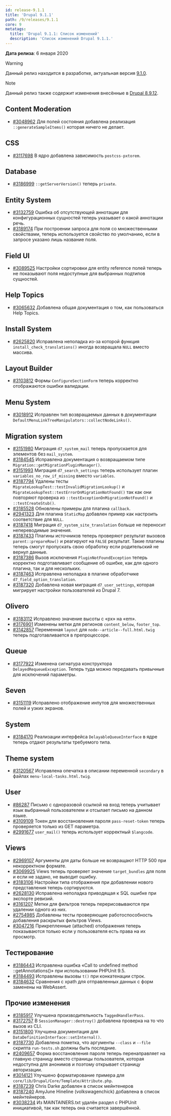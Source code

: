 ```yaml
---
id: release-9.1.1
title: 'Drupal 9.1.1'
path: /9/releases/9.1.1
core: 9
metatags:
  title: 'Drupal 9.1.1: Список изменений'
  description: 'Список изменений Drupal 9.1.1.'
---
```


**Дата релиза**: 6 января 2020

> [!WARNING]
> Данный релиз находится в разработке, актуальная версия [9.1.0](release-9.1.0.md).

> [!NOTE]
> Данный релиз также содержит изменения внесённые в [Drupal 8.9.12](../../8/releases/release-8.9.12.md).

## Content Moderation

- [#3048962](https://www.drupal.org/project/drupal/issues/3048962) Для полей состояния добавлена реализация `::generateSampleItems()` которая ничего не делает.

## CSS

- [#3117698](https://www.drupal.org/project/drupal/issues/3117698) В ядро добавлена зависимость `postcss-pxtorem`.

## Database

- [#3186999](https://www.drupal.org/project/drupal/issues/3186999) `::getServerVersion()` теперь `private`.

## Entity System

- [#3132759](https://www.drupal.org/project/drupal/issues/3132759) Ошибка об отсутствующей аннотации для конфигурационных сущностей теперь указывает о какой аннотации речь.
- [#3189174](https://www.drupal.org/project/drupal/issues/3189174) При построении запроса для поля со множественными свойствами, теперь используется свойство по умолчанию, если в запросе указано лишь название поля.

## Field UI

- [#3089525](https://www.drupal.org/project/drupal/issues/3089525) Настройки сортировки для entity reference полей теперь не показывают поля недоступные для выбранных подтипов сущностей.

## Help Topics

- [#3065632](https://www.drupal.org/project/drupal/issues/3065632) Добавлена общая документация о том, как пользоваться Help Topics.

## Install System

- [#2625820](https://www.drupal.org/project/drupal/issues/2625820) Исправлена неполадка из-за которой функция `install_check_translations()` иногда возвращала `NULL` вместо массива.

## Layout Builder

- [#3103812](https://www.drupal.org/project/drupal/issues/3103812) Формы `ConfigureSectionForm` теперь корректно отображаются ошибки валидации.

## Menu System

- [#3018912](https://www.drupal.org/project/drupal/issues/3018912) Исправлен тип возвращаемых данных в документации `DefaultMenuLinkTreeManipulators::collectNodeLinks()`.

## Migration system

- [#3151980](https://www.drupal.org/project/drupal/issues/3151980) Миграция `d7_system_mail` теперь пропускается для элементов без `mail_system`.
- [#3184545](https://www.drupal.org/project/drupal/issues/3184545) Исправлена документация о возвращаемом типе `Migration::getMigrationPluginManager()`.
- [#3151993](https://www.drupal.org/project/drupal/issues/3151993) Миграция `d7_search_settings` теперь использует плагин `variables_no_row_if_missing` вместо `variables`.
- [#3187794](https://www.drupal.org/project/drupal/issues/3187794) Удалены тесты `MigrateLookupTest::testInvalidMigrationLookup()` и `MigrateLookupTest::testErrorOnMigrationNotFound()` так как они повторяют проверка из `::testExceptionOnMigrationNotFound()` и `::testCreateStub()`.
- [#3185528](https://www.drupal.org/project/drupal/issues/3185528) Обновлены примеры для плагина `callback`.
- [#2941323](https://www.drupal.org/project/drupal/issues/2941323) Для плагина `StaticMap` добавлен пример как настроить соответствие для `NULL`.
- [#3187418](https://www.drupal.org/project/drupal/issues/3187418) Миграция `d7_system_site_translation` больше не переносит непереводимые значения.
- [#3187433](https://www.drupal.org/project/drupal/issues/3187433) Плагины источников теперь проверяют результат вызовов `parent::prepareRow()` и реагируют на `FALSE` результат. Такие плагины теперь смогут пропускать свою обработку если родительский не вернул данные.
- [#3187386](https://www.drupal.org/project/drupal/issues/3187386) Вызов исключения `PluginNotFoundException` теперь корректно подготавливает сообщение об ошибке, как для одного плагина, так и для нескольких.
- [#3187463](https://www.drupal.org/project/drupal/issues/3187463) Исправлена неполадка в плагине обработчике `d7_field_option_translation`.
- [#3187320](https://www.drupal.org/project/drupal/issues/3187320) Добавлена новая миграция `d7_user_settings`, которая мигрирует настройки пользователей из Drupal 7.

## Olivero

- [#3183112](https://www.drupal.org/project/drupal/issues/3183112) Исправлено значение высоты с «px» на «em».
- [#3176901](https://www.drupal.org/project/drupal/issues/3176901) Изменены метки для регионов `content_below`, `footer_top`.
- [#3142857](https://www.drupal.org/project/drupal/issues/3142857) Переменная `layout` для `node--article--full.html.twig` теперь подготавливается в препроцессоре.

## Queue

- [#3177922](https://www.drupal.org/project/drupal/issues/3177922) Изменена сигнатура конструктора `DelayedRequeueException`. Теперь туда можно передавать привычные для исключений параметры.

## Seven

- [#3151119](https://www.drupal.org/project/drupal/issues/3151119) Исправлено отображение инпутов для множественных полей и узких экранов.

## System

- [#3184170](https://www.drupal.org/project/drupal/issues/3184170) Реализации интерфейса `DelayableQueueInterface` в ядре теперь отдают результаты требуемого типа.

## Theme system

- [#3120567](https://www.drupal.org/project/drupal/issues/3120567) Исправлена опечатка в описании переменной `secondary` в файлах `menu-local-tasks.html.twig`.

## User

- [#86287](https://www.drupal.org/project/drupal/issues/86287) Письмо с одноразовой ссылкой на вход теперь учитывает язык выбранный пользователем и отсылает письмо на данном языке.
- [#3109109](https://www.drupal.org/project/drupal/issues/3109109) Токен для восстановления пароля `pass-reset-token` теперь проверяется только из GET параметра.
- [#2991677](https://www.drupal.org/project/drupal/issues/2991677) `user_mail()` теперь использует корректный `$langcode`.

## Views

- [#2969107](https://www.drupal.org/project/drupal/issues/2969107) Аргументы для даты больше не возвращают HTTP 500 при некорректном формате.
- [#3069925](https://www.drupal.org/project/drupal/issues/3069925) Views теперь проверяет значение `target_bundles` для поля и если не задано, не выводит ошибку.
- [#3183106](https://www.drupal.org/project/drupal/issues/3183106) Настройки типа отображения при добавлении нового представления теперь сортируются.
- [#2628130](https://www.drupal.org/project/drupal/issues/2628130) Исправлена неполадка приводящая к SQL ошибке при экспорте ревизий.
- [#3161207](https://www.drupal.org/project/drupal/issues/3161207) Метки для фильтров теперь перерисовываются при удалении одного из них.
- [#2754985](https://www.drupal.org/project/drupal/issues/2754985) Добавлены тесты проверяющие работоспособность добавления раскрытых фильтров Views.
- [#3047216](https://www.drupal.org/project/drupal/issues/3047216) Прикрепленные (attached) отображения теперь показываются только если у пользователя есть права на их просмотр.

## Тестирование

- [#3186443](https://www.drupal.org/project/drupal/issues/3186443) Исправлена ошибка «Call to undefined method ::getAnnotations()» при использовании PHPUnit 9.5.
- [#3184493](https://www.drupal.org/project/drupal/issues/3184493) Исправлены вызовы `t()` при конкатенации строк.
- [#3184632](https://www.drupal.org/project/drupal/issues/3184632) Сравнения с xpath для отправленных данных с форм заменены на WebAssert.

## Прочие изменения

- [#3185917](https://www.drupal.org/project/drupal/issues/3185917) Улучшена производительность `TaggedHandlerPass`.
- [#3172757](https://www.drupal.org/project/drupal/issues/3172757) В `SessionManager::destroy()` добавлена проверка на то что вызов из CLI.
- [#3151800](https://www.drupal.org/project/drupal/issues/3151800) Улучшена документация для `DataDefinitionInterface::setInternal()`.
- [#3187730](https://www.drupal.org/project/drupal/issues/3187730) Добавлена пометка, что аргументы `--class` и `--file` скрипта `run-tests.sh` должны быть последние.
- [#2409657](https://www.drupal.org/project/drupal/issues/2409657) Форма восстановления пароля теперь перенаправляет на главную страницу вместо страницы пользователя, которая недоступна для анонимов и поэтому открывает страницу авторизации.
- [#3014121](https://www.drupal.org/project/drupal/issues/3014121) Улучшено форматирование примера для `core/lib/Drupal/Core/Template/Attribute.php`.
- [#3187239](https://www.drupal.org/project/drupal/issues/3187239) Chris Darke добавлен в список мейнтенеров
- [#3187240](https://www.drupal.org/project/drupal/issues/3187240) AmyJune Hineline (volkswagenchick) добавлена в список мейнтейнеров.
- [#3038234](https://www.drupal.org/project/drupal/issues/3038234) Из MAINTAINERS.txt удалён раздел с PHPUnit инициативой, так как теперь она считается завершённой.
